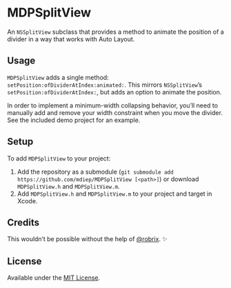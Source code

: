 # MDPSplitView
An `NSSplitView` subclass that provides a method to animate the position of a divider in a way that works with Auto Layout.

## Usage
`MDPSplitView` adds a single method: `setPosition:ofDividerAtIndex:animated:`. This mirrors `NSSplitView`’s `setPosition:ofDividerAtIndex:`, but adds an option to animate the position.

In order to implement a minimum-width collapsing behavior, you’ll need to manually add and remove your width constraint when you move the divider. See the included demo project for an example.

## Setup
To add `MDPSplitView` to your project:

1. Add the repository as a submodule (`git submodule add https://github.com/mdiep/MDPSplitView [<path>]`) or download `MDPSplitView.h` and `MDPSplitView.m`.
2. Add `MDPSplitView.h` and `MDPSplitView.m` to your project and target in Xcode.

## Credits
This wouldn’t be possible without the help of [@robrix](https://github.com/robrix). :sparkles:

## License
Available under the [MIT License](LICENSE.md).
